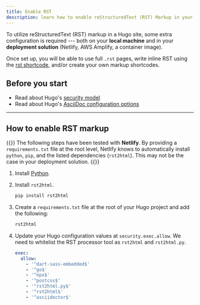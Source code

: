 ```yaml
---
title: Enable RST
description: learn how to enable reStructuredText (RST) Markup in your Hugo docs site.
---
```


To utilize reStructuredText (RST) markup in a Hugo site, some extra configuration is required --- both on your **local machine** and in your **deployment solution** (Netlify, AWS Amplify, a container image). 

Once set up, you will be able to use full `.rst` pages, write inline RST using the [rst shortcode](/reference/layouts/shortcodes/rst), and/or create your own markup shortcodes.

## Before you start 

- Read about Hugo's [security model](https://gohugo.io/about/security/)
- Read about Hugo's [AsciiDoc configuration options](https://gohugo.io/getting-started/configuration-markup/)

---


## How to enable RST markup

{{<notice info >}}
The following steps have been tested with **Netlify**. By providing a `requirements.txt` file at the root level, Netlify knows to automatically install `python`, `pip`, and the listed dependencies (`rst2html`). This may not be the case in your deployment solution.
{{</notice>}}

1. Install [Python](https://www.python.org/downloads/).

2. Install `rst2html`.
   ```s
   pip install rst2html
   ```

3. Create a `requirements.txt` file at the root of your Hugo project and add the following:
   ```s
   rst2html
   ```
4. Update your Hugo configuration values at `security.exec.allow`. We need to whitelist the RST processor tool as `rst2html` and `rst2html.py`.
   ```yaml
   exec:
     allow:
       - '^dart-sass-embedded$'
       - '^go$'
       - '^npx$'
       - '^postcss$'
       - '^rst2html.py$'
       - '^rst2html$'
       - '^asciidoctor$'
   ```
